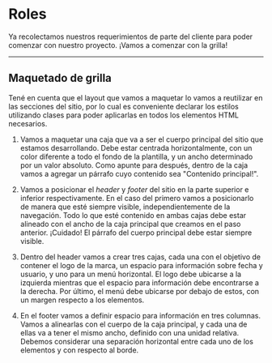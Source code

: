 # Roles

Ya recolectamos nuestros requerimientos de parte del cliente para poder comenzar con nuestro proyecto. ¡Vamos a comenzar con la grilla!

---

## Maquetado de grilla 

Tené en cuenta que el layout que vamos a maquetar lo vamos a reutilizar en las secciones del sitio, por lo cual es conveniente declarar los estilos utilizando clases para poder aplicarlas en todos los elementos HTML necesarios.

1. Vamos a maquetar una caja que va a ser el cuerpo principal del sitio que estamos desarrollando. Debe estar centrada horizontalmente, con un color diferente a todo el fondo de la plantilla, y un ancho determinado por un valor absoluto. Como apunte para después, dentro de la caja vamos a agregar un párrafo cuyo contenido sea "Contenido principal!".

2. Vamos a posicionar el _header_ y _footer_ del sitio en la parte superior e inferior respectivamente. En el caso del primero vamos a posicionarlo de manera que esté siempre visible, independientemente de la navegación. Todo lo que esté contenido en ambas cajas debe estar alineado con el ancho de la caja principal que creamos en el paso anterior. ¡Cuidado! El párrafo del cuerpo principal debe estar siempre visible.

3. Dentro del header vamos a crear tres cajas, cada una con el objetivo de contener el logo de la marca, un espacio para información sobre fecha y usuario, y uno para un menú horizontal. El logo debe ubicarse a la izquierda mientras que el espacio para información debe encontrarse a la derecha. Por último, el menú debe ubicarse por debajo de estos, con un margen respecto a los elementos.

4. En el footer vamos a definir espacio para información en tres columnas. Vamos a alinearlas con el cuerpo de la caja principal, y cada una de ellas va a tener el mismo ancho, definido con una unidad relativa. Debemos considerar una separación horizontal entre cada uno de los elementos y con respecto al borde.

 